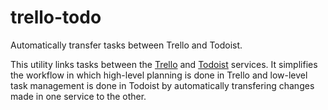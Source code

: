 trello-todo
===========

Automatically transfer tasks between Trello and Todoist.


This utility links tasks between the [Trello](http://trello.com) and [Todoist](http://todoist.com) services.
It simplifies the workflow in which high-level planning is done in Trello
and low-level task management is done in Todoist by automatically transfering
changes made in one service to the other.

